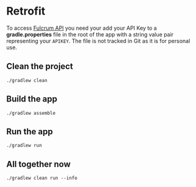 # Retrofit
To access [Fulcrum API](http://developer.fulcrumapp.com/api/intro/) you need your add your API Key to a **gradle.properties** file in the root of the app with a string value pair representing your `APIKEY`. The file is not tracked in Git as it is for personal use. 

## Clean the project

`./gradlew clean`

## Build the app

`./gradlew assemble`

## Run the app
`./gradlew run`

## All together now

`./gradlew clean run --info`